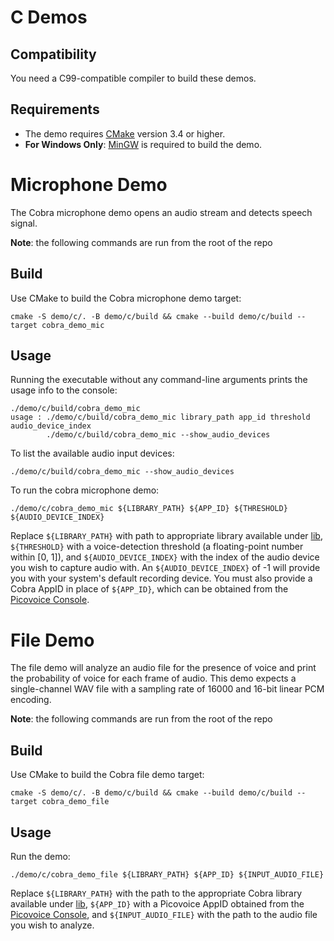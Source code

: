 # C Demos

## Compatibility

You need a C99-compatible compiler to build these demos.

## Requirements
- The demo requires [CMake](https://cmake.org/) version 3.4 or higher.
- **For Windows Only**: [MinGW](http://mingw-w64.org/doku.php) is required to build the demo.

# Microphone Demo

The Cobra microphone demo opens an audio stream and detects speech signal.

**Note**: the following commands are run from the root of the repo

## Build

Use CMake to build the Cobra microphone demo target:
```console
cmake -S demo/c/. -B demo/c/build && cmake --build demo/c/build --target cobra_demo_mic
```

## Usage

Running the executable without any command-line arguments prints the usage info to the console:

```console
./demo/c/build/cobra_demo_mic 
usage : ./demo/c/build/cobra_demo_mic library_path app_id threshold audio_device_index
        ./demo/c/build/cobra_demo_mic --show_audio_devices
```

To list the available audio input devices:

```console
./demo/c/build/cobra_demo_mic --show_audio_devices
```

To run the cobra microphone demo:

```console
./demo/c/cobra_demo_mic ${LIBRARY_PATH} ${APP_ID} ${THRESHOLD} ${AUDIO_DEVICE_INDEX}
```

Replace `${LIBRARY_PATH}` with path to appropriate library available under [lib](/lib), `${THRESHOLD}` with a voice-detection 
threshold (a floating-point number within [0, 1]), and `${AUDIO_DEVICE_INDEX}` with the index of the audio device 
you wish to capture audio with. An `${AUDIO_DEVICE_INDEX}` of -1 will provide you with your system's default recording device. 
You must also provide a Cobra AppID in place of `${APP_ID}`, which can be obtained from the [Picovoice Console](https://console.picovoice.ai/).

# File Demo

The file demo will analyze an audio file for the presence of voice and print the probability of voice for each 
frame of audio. This demo expects a single-channel WAV file with a sampling rate of 16000 and 16-bit linear PCM encoding.

**Note**: the following commands are run from the root of the repo

## Build

Use CMake to build the Cobra file demo target:
```console
cmake -S demo/c/. -B demo/c/build && cmake --build demo/c/build --target cobra_demo_file
```

## Usage

Run the demo:

```console
./demo/c/cobra_demo_file ${LIBRARY_PATH} ${APP_ID} ${INPUT_AUDIO_FILE}
```

Replace `${LIBRARY_PATH}` with the path to the appropriate Cobra library available under [lib](/lib), `${APP_ID}` with a 
Picovoice AppID obtained from the [Picovoice Console](https://console.picovoice.ai/), and `${INPUT_AUDIO_FILE}` with the 
path to the audio file you wish to analyze.
